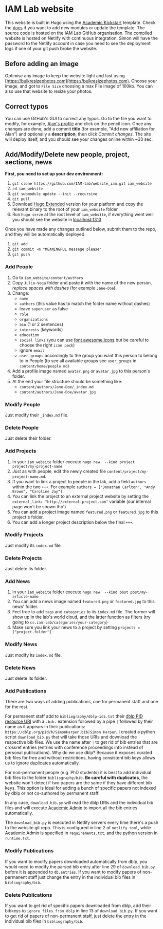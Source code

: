 # IAM Lab website

This website is built in Hugo using the [Academic Kickstart](https://sourcethemes.com/academic/) template. Check the [docs](https://sourcethemes.com/academic/docs/page-builder/) if you want to add new modules or update the template. The source code is hosted on the IAM Lab GitHub organisation. The compiled website is hosted on Netlify with continuous integration, Simon will have the password to the Netlify account in case you need to see the deployment logs if one of your git push broke the website.

## Before adding an image
Optimise any image to keep the website light and fast using [https://bulkresizephotos.com](https://bulkresizephotos.com). Choose your image, and got to `File Size` choosing a max File image of 100kb. You can also use that website to resize your photos.

## Correct typos

You can use GitHub's GUI to correct any typos. Go to the file you want to modify, for example, [Alan's profile](https://github.com/IAM-lab/website_iam/blob/master/content/authors/Alan-Davies/_index.md) and click on the pencil icon. Once any changes are done, add a commit **title** (for example, "Add new affiliation for Alan") and optionally a **description**, then click _Commit changes_. The site will deploy itself, and you should see your changes online within ~30 sec.

## Add/Modify/Delete new people, project, sections, news

**First, you need to set up your dev environment:**

1. `git clone https://github.com/IAM-lab/website_iam.git iam_website`
2. `cd iam_website`
3. `git submodule update --init --recursive`
4. `git pull`
5. Download [Hugo Extended](https://github.com/gohugoio/hugo/releases) version for your platform and copy the relevant binary to the root of your `iam_website` folder
6. Run `hugo serve` at the root level of `iam_website`, if everything went well you should see the website in [localhost:1313](http://localhost:1313)

Once you have made any changes outlined below, submit them to the repo, and they will be automatically deployed:

1. `git add .`
2. `git commit -m "MEANINGFUL message please"`
3. `git push`

### Add People

1. Go to `iam_website/content/authors`
2. Copy `Julio-Vega` folder and paste it with the name of the new person, _replace spaces with dashes_ (for example `Jane-Doe`).
3. Change:
   -  `name`
   -  `authors` (this value has to match the folder name without dashes)
   -  leave `superuser` as false
   -  `role`
   -  `organizations`
   -  `bio` (1 or 2 sentences)
   -  `interests` (keywords)
   -  `education`
   -  `social links` (you can use [font awesome icons](https://fontawesome.com/icons?d=gallery) but be careful to choose the right `icon pack`)
   -  ignore `email`
   -  `user_groups` accordingly to the group you want this person to belong to in People (to see all available groups see `user_groups` in `content/home/people.md`)
4.  Add a profile image named `avatar.png` or `avatar.jpg` to this person's folder.
5.  At the end your file structure should be something like:
    - `content/authors/Jane-Doe/_index.md`
    - `content/authors/Jane-Doe/avatar.jpg`

### Modify People

Just modify their `_index.md` file.

### Delete People

Just delete their folder.

### Add Projects

1. In your `iam_website` folder execute `hugo new  --kind project project/my-project-name`
2. Just as with people, edit the newly created file `content/project/my-project-name.md`.
3. If you want to link a project to people in the lab, add a field `authors` within the two `+++`. For example `authors = ["Jonathan Carlton", "Andy Brown", "Caroline Jay"]`
4. You can link the project to an external project website by setting the `external_link: "http://external-project.com"` variable (our internal page won't be shown tho')
5. You can add a project image named `featured.png` or `featured.jpg` to this project's folder.
6.  You can add a longer project description below the final `+++`.

### Modify Projects

Just modify its `index.md` file.

### Delete Projects

Just delete its folder.

### Add News

1. In your `iam_website` folder execute `hugo new  --kind post post/my-article-name`
2. You can add a news image named `featured.png` or `featured.jpg` to this news' folder.
3. Feel free to add `tags` and `categories`  to its `index.md` file. The former will show up in the lab's world cloud, and the latter function as filters (try going to `cs.iam-lab/categories/your-category`)
4. Make sure you link your news to a project by setting `projects = ["project-folder"]`

### Modify News
Just modify its `index.md` file.

### Delete News

Just delete its folder.

### Add Publications

There are two ways of adding publications, one for permanent staff and one for the rest.

For permanent staff add to `bibliography/dblp-ids.txt` their [dblp PID resource URI](https://dblp.uni-trier.de/faq/17334565.html) with a `.bib.` extension followed by a pipe `|` followed by their name as it appears in their publications: `https://dblp.org/pid/h/SimonHarper.bib|Simon Harper`. I created a python script `download_bib.py` that will take those URIs and download the respective bib files. We use the name after `|` to get rid of bib entries that are crossref entries (entries with conference proceedings info instead of personal publications). Why do we use dblp? Because it exposes curated bib files for free and without restrictions, having consistent bib keys allows us to ignore duplicates automatically.

For non-permanent people (e.g. PhD students) it is best to add individual bib files to the folder `bibliography/bib`. **Be careful with duplicates**, the website won't detect if two papers are the same if they have different bib keys. This option is ideal for adding a bunch of specific papers not indexed by dblp or not co-authored by permanent staff.

In any case, `download_bib.py` will read the dblp URIs and the individual bib files and will execute [Academic Admin](https://github.com/sourcethemes/academic-admin) to import all the bib entries automatically.

The `download_bib.py` is executed in Netlify servers every time there's a push to the website git repo. This is configured in line 2 of `netlify.toml`, while Academic Admin is specified in `requirements.txt`, and the python version in `runtime.txt`.

### Modify Publications

If you want to modify papers downloaded automatically from dblp, you would need to modify the parsed bib entry after line 29 of `download_bib.py` before it is appended to `db.entries`. If you want to modify papers of non-permanent staff just change the entry in the individual bib files in `bibliography/bib`.

### Delete Publications

If you want to get rid of specific papers downloaded from dblp, add their bibkeys to `ignore_files_from_dblp` in line 13 of `download_bib.py`. If you want to get rid of papers of non-permanent staff, just delete the entry in the individual bib files in `bibliography/bib`.